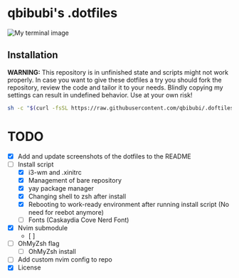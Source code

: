 # qbibubi's .dotfiles

![My terminal image](https://i.imgur.com/lnIUIQv.png)

## Installation

**WARNING:** This repository is in unfinished state and scripts might not work properly. In case you want to give these dotfiles a try you should fork the repository, review the code and tailor it to your needs. Blindly copying my settings can result in undefined behavior. Use at your own risk!

```bash
sh -c "$(curl -fsSL https://raw.githubusercontent.com/qbibubi/.doftiles/main/install.sh)"
```

# TODO

- [x] Add and update screenshots of the dotfiles to the README
- [ ] Install script 
    - [x] i3-wm and .xinitrc
    - [x] Management of bare repository
    - [x] yay package manager
    - [x] Changing shell to zsh after install
    - [x] Rebooting to work-ready environment after running install script (No need for reebot anymore)
    - [ ] Fonts (Caskaydia Cove Nerd Font)
- [x] Nvim submodule
    - [ ]  
- [ ] OhMyZsh flag
    - [ ] OhMyZsh install
- [ ] Add custom nvim config to repo
- [x] License
